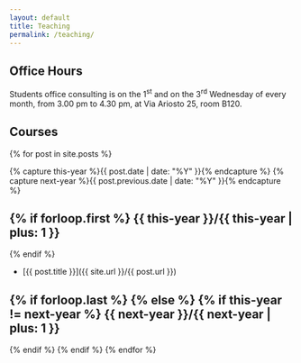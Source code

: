 ```yaml
---
layout: default
title: Teaching
permalink: /teaching/
---
```


Office Hours
------------

Students office consulting is on the 1<sup>st</sup> and on the 3<sup>rd</sup> Wednesday of every month, from 3.00 pm to 4.30 pm, at Via Ariosto 25, room B120.

[//]: # (Office hours are suspended until the end of April.)

[//]: # (Students are received **upon appointment only**.    )
[//]: # (Please contact me via email to request an appointment.)


Courses
-------

{% for post in site.posts  %}

{% capture this-year %}{{ post.date | date: "%Y" }}{% endcapture %}
{% capture next-year %}{{ post.previous.date | date: "%Y" }}{% endcapture %}

{% if forloop.first %}
{{ this-year }}/{{ this-year | plus: 1 }}
---------------
{% endif %}

* [{{ post.title }}]({{ site.url }}/{{ post.url }})

{% if forloop.last %}
{% else %}
{% if this-year != next-year %}
{{ next-year }}/{{ next-year | plus: 1 }}
---------------
{% endif %}
{% endif %}
{% endfor %}
